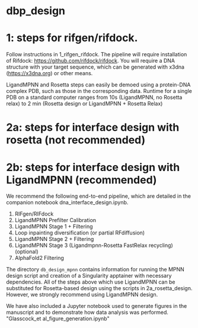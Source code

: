 # dbp_design

# 1: steps for rifgen/rifdock. 
Follow instructions in 1_rifgen_rifdock. The pipeline will require installation of Rifdock: https://github.com/rifdock/rifdock. You will require a DNA structure with your target sequence, which can be generated with x3dna (https://x3dna.org) or other means. 

LigandMPNN and Rosetta steps can easily be demoed using a protein-DNA complex PDB, such as those in the corresponding data. 
Runtime for a single PDB on a standard computer ranges from 10s (LigandMPNN, no Rosetta relax) to 2 min (Rosetta design or LigandMPNN + Rosetta Relax)

# 2a: steps for interface design with rosetta (not recommended)
# 2b: steps for interface design with LigandMPNN (recommended)

We recommend the following end-to-end pipeline, which are detailed in the companion notebook dna_interface_design.ipynb. 
1. RIFgen/RIFdock
2. LigandMPNN Prefilter Calibration
3. LigandMPNN Stage 1 + Filtering
4. Loop inpainting diversification (or partial RFdiffusion)
5. LigandMPNN Stage 2 + Filtering
6. LigandMPNN Stage 3 (Ligandmpnn-Rosetta FastRelax recycling) (optional)
7. AlphaFold2 Filtering

The directory `db_design_mpnn` contains information for running the MPNN design script and creation of a Singularity apptainer with necessary dependencies. All of the steps above which use LigandMPNN can be substituted for Rosetta-based design using the scripts in 2a_rosetta_design. However, we strongly recommend using LigandMPNN design. 

We have also included a Jupyter notebook used to generate figures in the manuscript and to demonstrate how data analysis was performed. "Glasscock_et al_figure_generation.ipynb"
